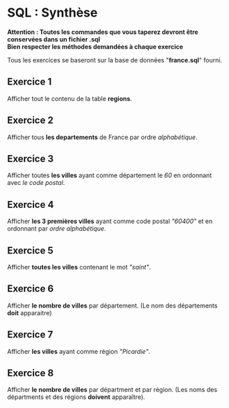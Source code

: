 # SQL : Synthèse

**Attention : Toutes les commandes que vous taperez devront être conservées dans un fichier .sql**  
**Bien respecter les méthodes demandées à chaque exercice**

Tous les exercices se baseront sur la base de données "**france.sql**" fourni.

## Exercice 1
Afficher tout le contenu de la table **regions**.

## Exercice 2
Afficher tous **les departements** de France par ordre *alphabétique*.

## Exercice 3
Afficher toutes **les villes** ayant comme département le *60* en ordonnant avec *le code postal*.

## Exercice 4
Afficher **les 3 premières villes** ayant comme code postal *"60400"* et en ordonnant par *ordre alphabétique*.

## Exercice 5
Afficher **toutes les villes** contenant le mot *"saint"*.

## Exercice 6
Afficher **le nombre de villes** par département. (Le nom des départements **doit** apparaitre)

## Exercice 7
Afficher **les villes** ayant comme région *"Picardie"*.

## Exercice 8
Afficher **le nombre de villes** par départment et par région. (Les noms des départments et des régions **doivent** apparaître).
